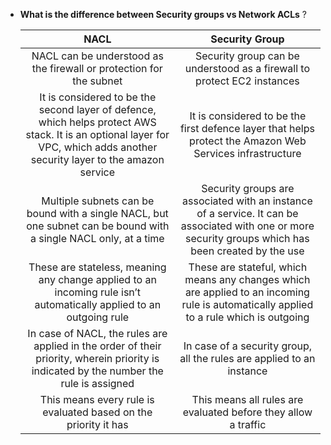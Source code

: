 - **What is the difference between Security groups vs Network ACLs** ?

  | **NACL** | **Security Group** |
  |:--------:|:------------------:|
  | NACL can be understood as the firewall or protection for the subnet | Security group can be understood as a firewall to protect EC2 instances |
  | It is considered to be the second layer of defence, which helps protect AWS stack. It is an optional layer for VPC, which adds another security layer to the amazon service | It is considered to be the first defence layer that helps protect the Amazon Web Services infrastructure | 
  | Multiple subnets can be bound with a single NACL, but one subnet can be bound with a single NACL only, at a time | Security groups are associated with an instance of a service. It can be associated with one or more security groups which has been created by the use |
  | These are stateless, meaning any change applied to an incoming rule isn’t automatically applied to an outgoing rule | These are stateful, which means any changes which are applied to an incoming rule is automatically applied to a rule which is outgoing |
  | In case of NACL, the rules are applied in the order of their priority, wherein priority is indicated by the number the rule is assigned | In case of a security group, all the rules are applied to an instance |
  | This means every rule is evaluated based on the priority it has | This means all rules are evaluated before they allow a traffic |
